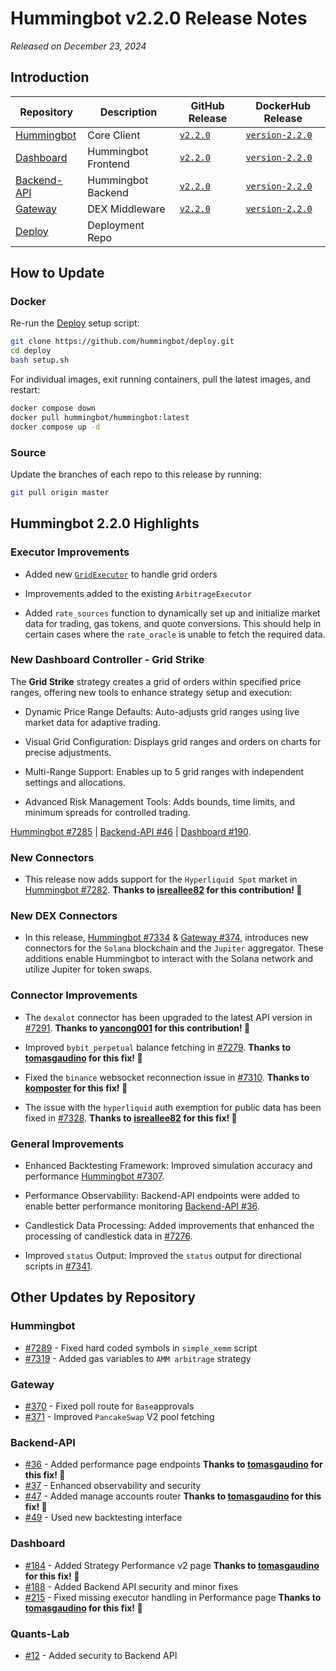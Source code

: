 # Hummingbot v2.2.0 Release Notes

*Released on December 23, 2024*

## Introduction


| Repository | Description | GitHub Release | DockerHub Release |
|------------|-------------|----------------|-------------------|
| [Hummingbot](https://github.com/hummingbot/hummingbot) | Core Client | [`v2.2.0`](https://github.com/hummingbot/hummingbot/releases/tag/v2.2.0) | [`version-2.2.0`](https://hub.docker.com/r/hummingbot/hummingbot/tags?name=version-2.2.0) |
| [Dashboard](https://github.com/hummingbot/dashboard) | Hummingbot Frontend  | [`v2.2.0`](https://github.com/hummingbot/dashboard/releases/tag/v2.2.0) | [`version-2.2.0`](https://hub.docker.com/r/hummingbot/dashboard/tags?name=version-2.2.0) |
| [Backend-API](https://github.com/hummingbot/backend-api) | Hummingbot Backend | [`v2.2.0`](https://github.com/hummingbot/backend-api/releases/tag/v2.2.0) | [`version-2.2.0`](https://hub.docker.com/r/hummingbot/backend-api/tags?name=version-2.2.0) |
| [Gateway](https://github.com/hummingbot/gateway) | DEX Middleware | [`v2.2.0`](https://github.com/hummingbot/gateway/releases/tag/v2.2.0) | [`version-2.2.0`](https://hub.docker.com/r/hummingbot/gateway/tags?name=version-2.2.0) |
| [Deploy](https://github.com/hummingbot/deploy) | Deployment Repo |

## How to Update

### Docker

Re-run the [Deploy](https://github.com/hummingbot/deploy) setup script:
```bash
git clone https://github.com/hummingbot/deploy.git
cd deploy
bash setup.sh
```

For individual images, exit running containers, pull the latest images, and restart:
```bash
docker compose down
docker pull hummingbot/hummingbot:latest
docker compose up -d
```

### Source

Update the branches of each repo to this release by running:
```bash
git pull origin master
```

## Hummingbot 2.2.0 Highlights


### Executor Improvements

- Added new [`GridExecutor`](../v2-strategies/executors/gridexecutor.md) to handle grid orders

- Improvements added to the existing `ArbitrageExecutor` 

-  Added `rate_sources` function to dynamically set up and initialize market data for trading, gas tokens, and quote conversions. This should help in certain cases where the `rate_oracle` is unable to fetch the required data.
 

### New Dashboard Controller - Grid Strike

The **Grid Strike** strategy creates a grid of orders within specified price ranges, offering new tools to enhance strategy setup and execution:  

- Dynamic Price Range Defaults: Auto-adjusts grid ranges using live market data for adaptive trading.  

- Visual Grid Configuration: Displays grid ranges and orders on charts for precise adjustments.  

- Multi-Range Support: Enables up to 5 grid ranges with independent settings and allocations.  

- Advanced Risk Management Tools: Adds bounds, time limits, and minimum spreads for controlled trading.  

[Hummingbot #7285](https://github.com/hummingbot/hummingbot/pull/7285) | [Backend-API #46](https://github.com/hummingbot/backend-api/pull/46) | [Dashboard #190](https://github.com/hummingbot/dashboard/pull/190).

### New Connectors

- This release now adds support for the `Hyperliquid Spot` market in [Hummingbot #7282](https://github.com/hummingbot/hummingbot/pull/7282). **Thanks to [isreallee82](https://github.com/isreallee82) for this contribution! 🙏**

### New DEX Connectors

- In this release, [Hummingbot #7334](https://github.com/hummingbot/hummingbot/pull/7334) & [Gateway #374](https://github.com/hummingbot/gateway/pull/374), introduces new connectors for the `Solana` blockchain and the `Jupiter` aggregator. These additions enable Hummingbot to interact with the Solana network and utilize Jupiter for token swaps.

### Connector Improvements

- The `dexalot` connector has been upgraded to the latest API version in [#7291](https://github.com/hummingbot/hummingbot/pull/7291). **Thanks to [yancong001](https://github.com/yancong001) for this contribution! 🙏**

- Improved `bybit_perpetual` balance fetching in [#7279](https://github.com/hummingbot/hummingbot/pull/7279). **Thanks to [tomasgaudino](https://github.com/tomasgaudino) for this fix! 🙏**

- Fixed the `binance` websocket reconnection issue in [#7310](https://github.com/hummingbot/hummingbot/pull/7310). **Thanks to [komposter](https://github.com/komposter) for this fix! 🙏**

- The issue with the `hyperliquid` auth exemption for public data has been fixed in [#7328](https://github.com/hummingbot/hummingbot/pull/7328). **Thanks to [isreallee82](https://github.com/isreallee82) for this fix! 🙏**


### General Improvements

- Enhanced Backtesting Framework: Improved simulation accuracy and performance [Hummingbot #7307](https://github.com/hummingbot/hummingbot/pull/7307).

- Performance Observability: Backend-API endpoints were added to enable better performance monitoring [Backend-API #36](https://github.com/hummingbot/backend-api/pull/36).

- Candlestick Data Processing: Added improvements that enhanced the processing of candlestick data in [#7276](https://github.com/hummingbot/hummingbot/pull/7276).

- Improved `status` Output: Improved the `status` output for directional scripts in [#7341](https://github.com/hummingbot/hummingbot/pull/7341).


## Other Updates by Repository

### Hummingbot


- [#7289](https://github.com/hummingbot/hummingbot/pull/7289) - Fixed hard coded symbols in `simple_xemm` script
- [#7319](https://github.com/hummingbot/hummingbot/pull/7319) - Added gas variables to `AMM arbitrage` strategy 


### Gateway

- [#370](https://github.com/hummingbot/gateway/pull/370) - Fixed poll route for `Base`approvals 
- [#371](https://github.com/hummingbot/gateway/pull/371) - Improved `PancakeSwap` V2 pool fetching 


### Backend-API

- [#36](https://github.com/hummingbot/backend-api/pull/36) - Added performance page endpoints **Thanks to [tomasgaudino](https://github.com/tomasgaudino) for this fix! 🙏**
- [#37](https://github.com/hummingbot/backend-api/pull/37) - Enhanced observability and security 
- [#47](https://github.com/hummingbot/backend-api/pull/47) - Added manage accounts router **Thanks to [tomasgaudino](https://github.com/tomasgaudino) for this fix! 🙏**
- [#49](https://github.com/hummingbot/backend-api/pull/49) - Used new backtesting interface 

### Dashboard

- [#184](https://github.com/hummingbot/dashboard/pull/184) - Added Strategy Performance v2 page **Thanks to [tomasgaudino](https://github.com/tomasgaudino) for this fix! 🙏**
- [#188](https://github.com/hummingbot/dashboard/pull/188) - Added Backend API security and minor fixes 
- [#215](https://github.com/hummingbot/dashboard/pull/215) - Fixed missing executor handling in Performance page **Thanks to [tomasgaudino](https://github.com/tomasgaudino) for this fix! 🙏**

### Quants-Lab

- [#12](https://github.com/hummingbot/quants-lab/pull/12) - Added security to Backend API

